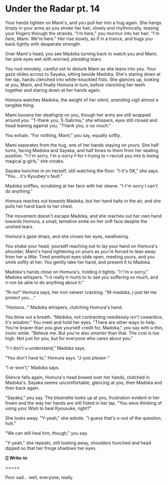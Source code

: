 # Under the Radar pt. 14

Your hands tighten on Mami's, and you pull her into a hug again. She hangs limply in your arms as you stroke her hair, slowly and rhythmically, teasing your fingers through the strands. "I'm here," you murmur into her hair. "I'm *here*, Mami. We're here." Her rise slowly, as if in a trance, and hugs you back tightly with desperate strength.

Over Mami's head, you see Madoka turning back to watch you and Mami, her pink eyes wet with worried, *pleading* tears.

You nod minutely, careful not to disturb Mami as she leans into you. Your gaze slides across to Sayaka, sitting beside Madoka. She's staring down at her lap, hands clenched into white-knuckled fists. She glances up, looking at you, Mami, and finally Homura in turn, before clenching her teeth together and staring down at her hands again.

Homura watches Madoka, the weight of her silent, unending vigil almost a tangible thing.

Mami loosens her deathgrip on you, though her arms are still wrapped around you. "T-thank you, S-Sabrina," she whispers, eyes still closed and head leaning against you. "Thank you, s-so *much*."

You exhale. "For nothing, Mami," you say, equally softly.

Mami separates from the hug, one of her hands staying on yours. She half turns, facing Madoka and Sayaka, and half bows to them from her seating position. "I-I'm sorry. I'm s-sorry f-for t-trying to r-recruit you into b-being magical g-girls," she croaks.

Sayaka hunches in on herself, still watching the floor. "I-it's OK," she says. "You... it's Kyuubey's fault."

Madoka sniffles, scrubbing at her face with her sleeve. "I-I'm sorry I can't do anything."

Homura reaches out towards Madoka, but her hand halts in the air, and she pulls her hand back to her chest.

The movement doesn't escape Madoka, and she reaches out her own hand towards Homura, a small, tentative smile on her soft face despite the unshed tears.

Homura's gaze drops, and she closes her eyes, swallowing.

You shake your head, yourself reaching out to lay your hand on Homura's shoulder, Mami's hand tightening on yours as you're forced to lean away from her a little. Tired amethyst eyes slide open, meeting yours, and you smile softly at her. You gently take her hand, and present it to Madoka.

Madoka's hands close on Homura's, holding it tightly. "I-I'm s-sorry," Madoka whispers. "I-it really h-hurts to to see you suffering so much, and n-not be able to do anything about it."

"N-*no!*" Homura says, her iron veneer cracking. "M-madoka, j-just let me protect you...."

"Homura..." Madoka whispers, clutching Homura's hand.

You blow out a breath. "Madoka, not contracting needlessly isn't cowardice, it's *wisdom*." You meet and hold her eyes. "There are other ways to help. You're braver than you give yourself credit for, Madoka," you say with a thin, ironic smile. "Believe me. But you're also *smarter* than that. The cost is too high. Not just for you, but for everyone who cares about you."

"I-I don't u-understand," Madoka says.

"You don't have to," Homura says. "J-just *please*-"

"I w-won't," Madoka says.

Silence falls again, Homura's head bowed over her hands, clutched in Madoka's. Sayaka seems uncomfortable, glancing at you, then Madoka and then back again.

"Sayaka," you say. The bluenette looks up at you, frustration evident in her frown and the way her hands are still fisted in her lap. "You were thinking of using your Wish to heal Kyousuke, right?"

She looks away. "Y-yeah," she admits. "I guess that's o-out of the question, huh."

"We can still heal him, though," you say.

"Y-yeah," she repeats, still looking away, shoulders hunched and head dipped so that her fringe shadows her eyes.

**\[] Write-in**

\=====​

Poor sad... well, everyone, really.
